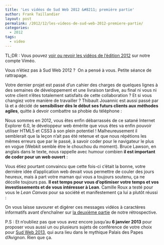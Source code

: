 ```yaml
---
title: 'Les vidéos de Sud Web 2012 &#8211; première partie'
author: Frank Taillandier
layout: post
permalink: /2012/12/les-videos-de-sud-web-2012-premiere-partie/
categories:
  - 2012
tags:
  - video
---
```

TL;DR : Vous pouvez [voir ou revoir les vidéos de l&rsquo;édition 2012][1] sur notre compte Viméo.

Vous n&rsquo;étiez pas à Sud Web 2012 ?  On a pensé à vous. Petite séance de rattrapage.

<!--more-->

Votre dernier projet est passé d&rsquo;un cahier des charges de quelques lignes à des semaines de développement et une livraison tardive, au final ni vous ni votre client n&rsquo;êtes totalement satisfaits de cette collaboration ? Et si vous changiez votre manière de travailler ? Thibault Jouannic est aussi passé par là et a décidé de **sensibiliser dès le début ses futurs clients aux méthodes agiles**, quitte à devoir combattre sa phobie du téléphone :



Nous sommes en 2012, vous êtes enfin débarrassés de ce satané Internet Explorer 6.0, le développeur web émérite que vous êtes va enfin pouvoir utiliser HTML5 et CSS3 à son plein potentiel ! Malheureusement il semblerait que la leçon n&rsquo;ait pas été retenue et que nous répétions les mêmes erreurs que par le passé, à savoir coder pour le navigateur le plus en vogue (Webkit semble être le chouchou du moment). Bruce Lawson, en anglais dans le texte, nous rappelle avec humour combien **il est important de coder pour un web ouvert** :



Vous étiez pourtant convaincu que cette fois-ci c&rsquo;était la bonne, votre dernière idée d&rsquo;application web devait vous permettre de couler des jours heureux, mais à part votre maman qui vous a toujours soutenu, ça ne décolle toujours pas. **Il est temps pour vous d&rsquo;optimiser votre temps et vos investissements et de vous intéresser à Lean**. Camille Roux a testé pour vous le *Lean Canvas* pour sa société et manifestement ça lui a plutôt réussi :



On vous laisse savourer et digérer ces messages vidéos à caractères informatifs avant d&rsquo;enchaîner sur [la deuxième partie][2] de notre rétrospective.

P.S : Et n&rsquo;oubliez pas que vous avez encore jusqu&rsquo;au **6 janvier 2013** pour proposer vous aussi un ou plusieurs sujets de conférence de votre choix pour [Sud Web 2013][3], qui aura lieu dans le mythique Palais des Papes d&rsquo;Avignon. Rien que ça.

 [1]: https://vimeo.com/album/1951235/sort:plays/
 [2]: http://sudweb.fr/blog/2012/12/les-videos-de-sud-web-2012-deuxieme-partie/ "Les vidéos de Sud Web 2012 : deuxième partie"
 [3]: http://sudweb.fr/2013
